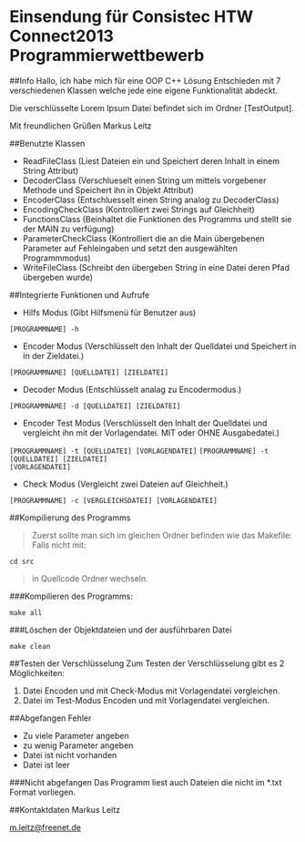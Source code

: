 # Einsendung für Consistec HTW Connect2013 Programmierwettbewerb

##Info
Hallo, ich habe mich für eine OOP C++ Lösung Entschieden mit 7 verschiedenen Klassen welche jede
eine eigene Funktionalität abdeckt.

Die verschlüsselte Lorem Ipsum Datei befindet sich im Ordner [TestOutput].

Mit freundlichen Grüßen 
Markus Leitz

##Benutzte Klassen
-  ReadFileClass   		(Liest Dateien ein und Speichert deren Inhalt in einem String Attribut)
-  DecoderClass			(Verschlueselt einen String um mittels vorgebener Methode und Speichert ihn in Objekt Attribut)
-  EncoderClass			(Entschluesselt einen String analog zu DecoderClass)
-  EncodingCheckClass		(Kontrolliert zwei Strings auf Gleichheit)
-  FunctionsClass			(Beinhaltet die Funktionen des Programms und stellt sie der MAIN zu verfügung)
-  ParameterCheckClass	(Kontrolliert die an die Main übergebenen Parameter auf Fehleingaben und setzt den ausgewählten Programmmodus)
-  WriteFileClass			(Schreibt den übergeben String in eine Datei deren Pfad übergeben wurde)

##Integrierte Funktionen und Aufrufe
-  Hilfs Modus (Gibt Hilfsmenü für Benutzer aus)

<code>[PROGRAMMNAME] -h</code>
-  Encoder Modus (Verschlüsselt den Inhalt der Quelldatei und Speichert in in der Zieldatei.)

<code>[PROGRAMMNAME] [QUELLDATEI] [ZIELDATEI]</code>
-  Decoder Modus (Entschlüsselt analag zu Encodermodus.)

<code>[PROGRAMMNAME] -d [QUELLDATEI] [ZIELDATEI]</code>
-  Encoder Test Modus (Verschlüsselt den Inhalt der Quelldatei und vergleicht ihn mit der Vorlagendatei. MIT oder OHNE Ausgabedatei.)

<code>[PROGRAMMNAME] -t [QUELLDATEI] [VORLAGENDATEI]</code>
<code>[PROGRAMMNAME] -t [QUELLDATEI] [ZIELDATEI] [VORLAGENDATEI]</code>
-  Check Modus (Vergleicht zwei Dateien auf Gleichheit.)

<code>[PROGRAMMNAME] -c [VERGLEICHSDATEI] [VORLAGENDATEI]</code>

##Kompilierung des Programms
> Zuerst sollte man sich im gleichen Ordner befinden wie das Makefile: 
  Falls nicht mit:

```
cd src
```
>in Quellcode Ordner wechseln.

###Kompilieren des Programms:
```
make all
```

###Löschen der Objektdateien und der ausführbaren Datei
```
make clean
```

##Testen der Verschlüsselung
Zum Testen der Verschlüsselung gibt es 2 Möglichkeiten:

1.  Datei Encoden und mit Check-Modus mit Vorlagendatei vergleichen.
2.  Datei im Test-Modus Encoden und mit Vorlagendatei vergleichen.

##Abgefangen Fehler

-  Zu viele Parameter angeben
-  zu wenig Parameter angeben
-  Datei ist nicht vorhanden
-  Datei ist leer

###Nicht abgefangen
Das Programm liest auch Dateien die nicht im *.txt Format vorliegen.

##Kontaktdaten
Markus Leitz

m.leitz@freenet.de

 
